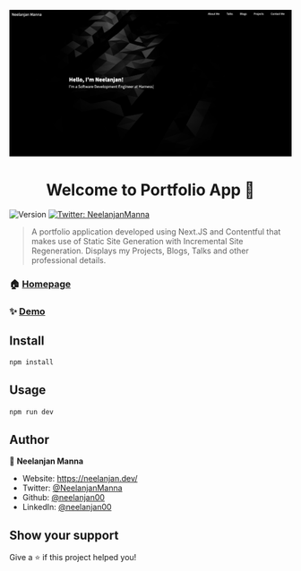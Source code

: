 ![Portfolio](./UI.png)
<h1 align="center">Welcome to Portfolio App 👋</h1>
<p>
  <img alt="Version" src="https://img.shields.io/badge/version-2.0-blue.svg?cacheSeconds=2592000" />
  <a href="https://twitter.com/NeelanjanManna" target="_blank">
    <img alt="Twitter: NeelanjanManna" src="https://img.shields.io/twitter/follow/NeelanjanManna.svg?style=social" />
  </a>
</p>

> A portfolio application developed using Next.JS and Contentful that makes use of Static Site Generation with Incremental Site Regeneration. Displays my Projects, Blogs, Talks and other professional details.

### 🏠 [Homepage](https://github.com/neelanjan00/portfolio-next)

### ✨ [Demo](https://neelanjan.dev/)

## Install

```sh
npm install
```

## Usage

```sh
npm run dev
```

## Author

👤 **Neelanjan Manna**

* Website: https://neelanjan.dev/
* Twitter: [@NeelanjanManna](https://twitter.com/NeelanjanManna)
* Github: [@neelanjan00](https://github.com/neelanjan00)
* LinkedIn: [@neelanjan00](https://linkedin.com/in/neelanjan00)

## Show your support

Give a ⭐️ if this project helped you!
